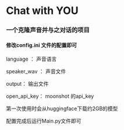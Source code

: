 # Chat with YOU

### 一个克隆声音并与之对话的项目

#### 修改config.ini 文件的配置即可
<p> language ： 声音语言 </p>
<p> speaker_wav ： 声音文件 </p>
<p> output： 输出文件 </p>
<p> open_api_key： moonshot 的api_key </p>

<p class='ps'>第一次使用时会从huggingface下载约2GB的模型</p>
<p>配置完成后运行Main.py文件即可<p>
